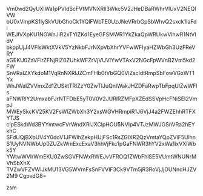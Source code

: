 Vm0wd2QyUXlWa1pPVldScFVtMVNXRll3Wkc5V2JHeDBaRWhrVlUxV2NEQlVW
bU0xVmpKS1IySkVUbGhoCk1YQlFWbTE0UzJNeVRrbGpSbWhvQ2sxck1IaFdi
WEJIVXpKU1NGWnJiR2xTYlZKd1EyeGFSMWR1YkZkaQpWRUkwVlhwR1NtVldV
bkppUjJ4VFlsWktXVkV5YzNkbFJrNXpVbXhrYVFwWFIyaHZWbGh3UzFReVRY
aGEKU0ZaVFlrZFNjRlZ0ZUhkWFZrVjVUVlYwVTAxV2NGcFpWVnB2Vm5kd2FW
SnVRalZXYkdoM1VqRnNXRlJZCmFHb0tVbGQ0VlZscldtRmpSbFowVGxWT1Yx
WnJWalZVVmxZd1ZUSktTRlZzY0ZwTlJuQnlWakJHZDFaRwpTbFpqUlZwWFls
aFNWRlY2UmxabFJrNTFDbE5yT0V0V2JURlRZMFpXZEdSSVpHcFNiSEI2VmpJ
MWEySkcKV25KV2FsWlZWbXh3Y2xsWGVHRmpiR1J6VjJ4a2FWZEhhRTFXYTJS
clpESkdWd3BYYmtwcFVrWndXRlJXClpHOU5NVlp4VTJzMWJGSnVRa2hEYkhC
SFdUQjBXbUV4Y0doV1JFWlhZekpHUjFSc1RsZGlXR2QzVmtaYQpZVlF5Ulhn
S1UyNVNWbUp0ZUZkWmExcExaV3hhVjFkc1pGaFNWR3hYV2xWa1IxVXlWbk5Y
YWtwWVlrWmEKU0ZwSGVFNWxRWEJvVFROQ1ZWbFhlSE5VUmtWNUNrMVhSbXhX
TVZwVFZVWlJkMU13VG5WVmFsSnFVVlF3Ck9VTm5jR3RoVjJjOUNncHJZV2M9
CgpvdG8=

zsm